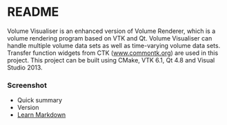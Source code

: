 # README #

Volume Visualiser is an enhanced version of Volume Renderer, which is a volume rendering program based on VTK and Qt.
Volume Visualiser can handle multiple volume data sets as well as time-varying volume data sets.
Transfer function widgets from CTK (www.commontk.org) are used in this project.
This project can be built using CMake, VTK 6.1, Qt 4.8 and Visual Studio 2013.

### Screenshot ###

* Quick summary
* Version
* [Learn Markdown](https://bitbucket.org/tutorials/markdowndemo)
